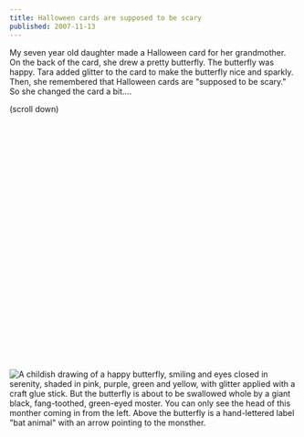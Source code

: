 ```yaml
---
title: Halloween cards are supposed to be scary
published: 2007-11-13
---
```


My seven year old daughter made a Halloween card for her grandmother. On the back of the card, she drew a pretty butterfly. The butterfly was happy. Tara added glitter to the card to make the butterfly nice and sparkly. Then, she remembered that Halloween cards are "supposed to be scary." So she changed the card a bit….

<!--- break -->

(scroll down)

 

&nbsp;

&nbsp;

&nbsp;

&nbsp;

&nbsp;

&nbsp;

&nbsp;

&nbsp;

&nbsp;

&nbsp;

&nbsp;

&nbsp;

&nbsp;

&nbsp;

![A childish drawing of a happy butterfly, smiling and eyes closed in serenity, shaded in pink, purple, green and yellow, with glitter applied with a craft glue stick. But the butterfly is about to be swallowed whole by a giant black, fang-toothed, green-eyed moster. You can only see the head of this monther coming in from the left. Above the butterfly is a hand-lettered label "bat animal" with an arrow pointing to the monsther.](/images/posts/2007-oct-T-bfly.jpg)
